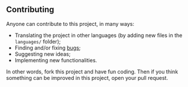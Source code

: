 ## Contributing
Anyone can contribute to this project, in many ways:
* Translating the project in other languages (by adding new files in the ``languages/`` folder);
* Finding and/or fixing [bugs](https://github.com/padvincenzo/lesson-player/issues);
* Suggesting new ideas;
* Implementing new functionalities.

In other words, fork this project and have fun coding. Then if you think something can be improved in this project, open your pull request.
